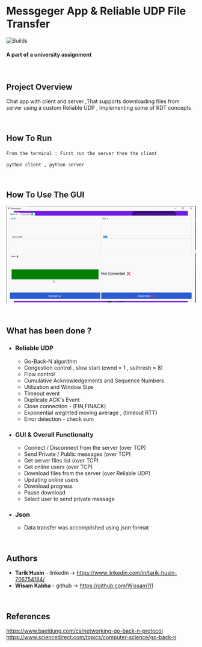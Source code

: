 # Messgeger App & Reliable UDP File Transfer  

![Builds](https://github.com/project-chip/connectedhomeip/workflows/Builds/badge.svg)

#### A part of a university assignment

</br>

## Project Overview

Chat app with client and server ,That supports downloading files from server using a custom Reliable UDP ,
Implementing some of RDT concepts 


</br>

## How To Run

`From the terminal : First run the server then the client`

    python client , python server

</br>



## How To Use The GUI

![](imgs/gui.gif)


</br>

## What has been done ?

- ### Reliable UDP

    - Go-Back-N algorithm
    - Congestion control , slow start (cwnd = 1 , ssthresh = 8)
    - Flow control
    - Cumulative Acknowledgements and Sequence Numbers
    - Utilization and Window Size
    - Timeout event
    - Duplicate ACK's Event
    - Close connection - (FIN,FINACK)
    - Exponential wegihted moving average , (timeout RTT)
    - Error detection - check sum


- ### GUI & Overall Functionalty

  - Connect / Disconnect from the server (over TCP)
  - Send Private / Public messages (over TCP)
  - Get server files list (over TCP)
  - Get online users (over TCP)
  - Download files from the server (over Reliable UDP)
  - Updating online users
  - Download progress 
  - Pause download 
  - Select user to send private message
    


- ### Json
  - Data transfer was accomplished using json format

</br>




## Authors

* **Tarik Husin**  - linkedin -> https://www.linkedin.com/in/tarik-husin-706754184/
* **Wisam Kabha**  - github -> https://github.com/Wissam111

</br>

## References
https://www.baeldung.com/cs/networking-go-back-n-protocol
https://www.sciencedirect.com/topics/computer-science/go-back-n